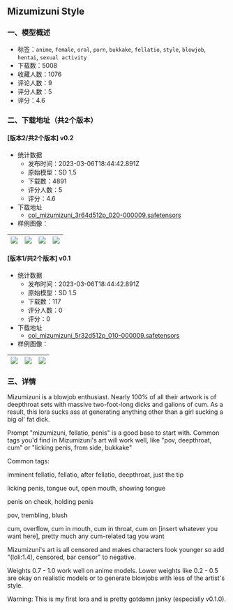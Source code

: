 ## Mizumizuni Style
### 一、模型概述

- 标签：`anime`, `female`, `oral`, `porn`, `bukkake`, `fellatio`, `style`, `blowjob`, `hentai`, `sexual activity`
- 下载数：5008
- 收藏人数：1076
- 评论人数：9
- 评分人数：5
- 评分：4.6

### 二、下载地址（共2个版本）

#### [版本2/共2个版本] v0.2

- 统计数据
  - 发布时间：2023-03-06T18:44:42.891Z
  - 原始模型：SD 1.5
  - 下载数：4891
  - 评分人数：5
  - 评分：4.6
- 下载地址
  - [col_mizumizuni_3r64d512p_020-000009.safetensors](https://civitai.com/api/download/models/18807)
- 样例图像：

| <img src="https://image.civitai.com/xG1nkqKTMzGDvpLrqFT7WA/26082232-e895-4036-5b15-b6dc922a1b00/width=450/195763.jpeg" /> | <img src="https://image.civitai.com/xG1nkqKTMzGDvpLrqFT7WA/6c143ca6-8806-48ee-b284-cbdd40e94a00/width=450/195771.jpeg" /> | <img src="https://image.civitai.com/xG1nkqKTMzGDvpLrqFT7WA/2e524dc9-15d8-4606-defa-136cac8ec100/width=450/195770.jpeg" /> | <img src="https://image.civitai.com/xG1nkqKTMzGDvpLrqFT7WA/e4831701-d41b-4904-7dfa-3ae094df8b00/width=450/195769.jpeg" /> |
| ---- | ---- | ---- | ---- |

#### [版本1/共2个版本] v0.1

- 统计数据
  - 发布时间：2023-03-06T18:44:42.891Z
  - 原始模型：SD 1.5
  - 下载数：117
  - 评分人数：0
  - 评分：0
- 下载地址
  - [col_mizumizuni_5r32d512p_010-000009.safetensors](https://civitai.com/api/download/models/18808)
- 样例图像：

| <img src="https://image.civitai.com/xG1nkqKTMzGDvpLrqFT7WA/8bfc7330-6eb4-495d-16a7-1e8491297000/width=450/195774.jpeg" /> | <img src="https://image.civitai.com/xG1nkqKTMzGDvpLrqFT7WA/4007fcb8-1795-4e9e-18a0-c832b0390000/width=450/195773.jpeg" /> | <img src="https://image.civitai.com/xG1nkqKTMzGDvpLrqFT7WA/98a44524-3ebc-42da-ba87-4a6169edc000/width=450/195772.jpeg" /> |
| ---- | ---- | ---- |


### 三、详情
<p>Mizumizuni is a blowjob enthusiast. Nearly 100% of all their artwork is of deepthroat sets with massive two-foot-long dicks and gallons of cum. As a result, this lora sucks ass at generating anything other than a girl sucking a big ol' fat dick.</p><p></p><p>Prompt "mizumizuni, fellatio, penis" is a good base to start with. Common tags you'd find in Mizumizuni's art will work well, like "pov, deepthroat, cum" or "licking penis, from side, bukkake"</p><p>Common tags:</p><p>imminent fellatio, fellatio, after fellatio, deepthroat, just the tip</p><p>licking penis, tongue out, open mouth, showing tongue</p><p>penis on cheek, holding penis</p><p>pov, trembling, blush</p><p>cum, overflow, cum in mouth, cum in throat, cum on [insert whatever you want here], pretty much any cum-related tag you want</p><p>Mizumizuni's art is all censored and makes characters look younger so add "(loli:1.4), censored, bar censor" to negative.</p><p></p><p>Weights 0.7 - 1.0 work well on anime models. Lower weights like 0.2 - 0.5 are okay on realistic models or to generate blowjobs with less of the artist's style.</p><p></p><p>Warning: This is my first lora and is pretty gotdamn janky (especially v0.1.0).</p>
